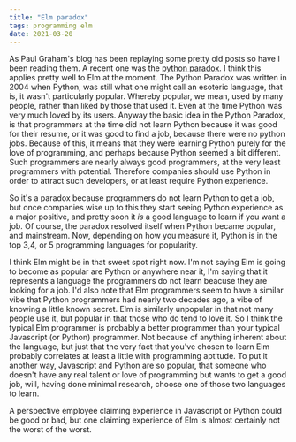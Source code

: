 ```yaml
---
title: "Elm paradox"
tags: programming elm
date: 2021-03-20
---
```


As Paul Graham's blog has been replaying some pretty old posts so have I been reading them. A recent one was the [python paradox](http://www.paulgraham.com/pypar.html). I think this applies pretty well to Elm at the moment. The Python Paradox was written in 2004 when Python, was still what one might call an esoteric language, that is, it wasn't particularly popular. Whereby popular, we mean, used by many people, rather than liked by those that used it. Even at the time Python was very much loved by its users. Anyway the basic idea in the Python Paradox, is that programmers at the time did not learn Python because it was good for their resume, or it was good to find a job, because there were no python jobs. Because of this, it means that they were learning Python purely for the love of programming, and perhaps because Python seemed a bit different. Such programmers are nearly always good programmers, at the very least programmers with potential. Therefore companies should use Python in order to attract such developers, or at least require Python experience.

So it's a paradox because programmers do not learn Python to get a job, but once companies wise up to this they start seeing Python experience as a major positive, and pretty soon it *is* a good language to learn if you want a job. Of course, the paradox resolved itself when Python became popular, and mainstream. Now, depending on how you measure it, Python is in the top 3,4, or 5 programming languages for popularity.

I think Elm might be in that sweet spot right now. I'm not saying Elm is going to become as popular are Python or anywhere near it, I'm saying that it represents a language the programmers do not learn beacuse they are looking for a job. I'd also note that Elm programmers seem to have a similar vibe that Python programmers had nearly two decades ago, a vibe of knowing a little known secret. Elm is similarly unpopular in that not many people use it, but popular in that those who do tend to love it. So I think the typical Elm programmer is probably a better programmer than your typical Javascript (or Python) programmer. Not because of anything inherent about the language, but just that the very fact that you've chosen to learn Elm probably correlates at least a little with programming aptitude. To put it another way, Javascript and Python are so popular, that someone who doesn't have any real talent or love of programming but wants to get a good job, will, having done minimal research, choose  one of those two languages to learn.

A perspective employee claiming experience in Javascript or Python could be good or bad, but one claiming experience of Elm is almost certainly not the worst of the worst. 
